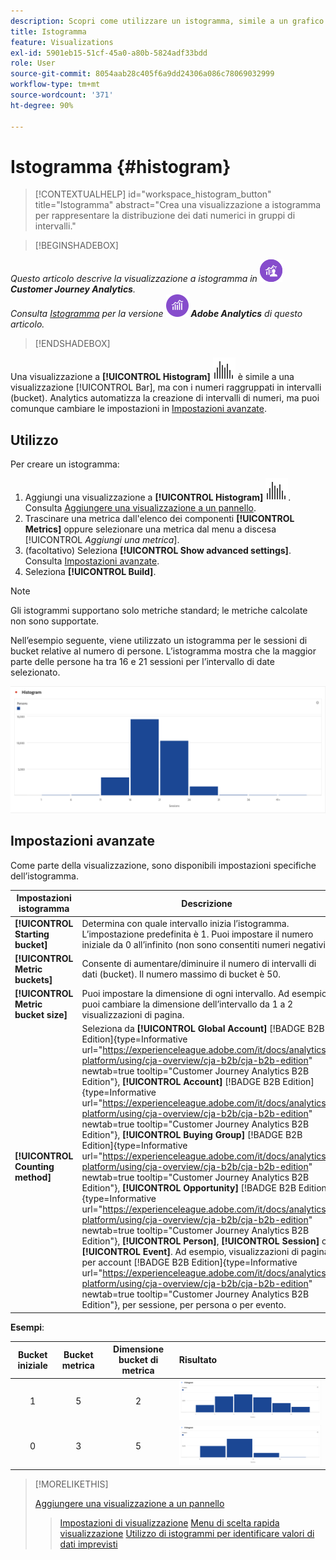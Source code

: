 ```yaml
---
description: Scopri come utilizzare un istogramma, simile a un grafico a barre, ma che raggruppa i numeri in intervalli.
title: Istogramma
feature: Visualizations
exl-id: 5901eb15-51cf-45a0-a80b-5824adf33bdd
role: User
source-git-commit: 8054aab28c405f6a9dd24306a086c78069032999
workflow-type: tm+mt
source-wordcount: '371'
ht-degree: 90%

---
```


# Istogramma {#histogram}

>[!CONTEXTUALHELP]
>id="workspace_histogram_button"
>title="Istogramma"
>abstract="Crea una visualizzazione a istogramma per rappresentare la distribuzione dei dati numerici in gruppi di intervalli."


>[!BEGINSHADEBOX]

_Questo articolo descrive la visualizzazione a istogramma in_ ![CustomerJourneyAnalytics](/help/assets/icons/CustomerJourneyAnalytics.svg) _**Customer Journey Analytics**._<br/>_Consulta [Istogramma](https://experienceleague.adobe.com/it/docs/analytics/analyze/analysis-workspace/visualizations/histogram) per la versione_ ![AdobeAnalytics](/help/assets/icons/AdobeAnalytics.svg) _**Adobe Analytics** di questo articolo._

>[!ENDSHADEBOX]


Una visualizzazione a **[!UICONTROL Histogram]** ![istogramma](/help/assets/icons/Histogram.svg) è simile a una visualizzazione [!UICONTROL Bar], ma con i numeri raggruppati in intervalli (bucket). Analytics automatizza la creazione di intervalli di numeri, ma puoi comunque cambiare le impostazioni in [Impostazioni avanzate](#advanced-settings).

## Utilizzo

Per creare un istogramma:

1. Aggiungi una visualizzazione a **[!UICONTROL Histogram]** ![istogramma](/help/assets/icons/Histogram.svg). Consulta [Aggiungere una visualizzazione a un pannello](freeform-analysis-visualizations.md#add-visualizations-to-a-panel).
1. Trascinare una metrica dall&#39;elenco dei componenti **[!UICONTROL Metrics]** oppure selezionare una metrica dal menu a discesa [!UICONTROL *Aggiungi una metrica*].
1. (facoltativo) Seleziona **[!UICONTROL Show advanced settings]**. Consulta [Impostazioni avanzate](#advanced-settings).
1. Seleziona **[!UICONTROL Build]**.

>[!NOTE]
>
>Gli istogrammi supportano solo metriche standard; le metriche calcolate non sono supportate.

Nell’esempio seguente, viene utilizzato un istogramma per le sessioni di bucket relative al numero di persone. L’istogramma mostra che la maggior parte delle persone ha tra 16 e 21 sessioni per l’intervallo di date selezionato.

![Istogramma](assets/histogram.png)

## Impostazioni avanzate

Come parte della visualizzazione, sono disponibili impostazioni specifiche dell’istogramma.

| Impostazioni istogramma | Descrizione |
|---|---|
| **[!UICONTROL Starting bucket]** | Determina con quale intervallo inizia l’istogramma. L’impostazione predefinita è 1. Puoi impostare il numero iniziale da 0 all’infinito (non sono consentiti numeri negativi). |
| **[!UICONTROL Metric buckets]** | Consente di aumentare/diminuire il numero di intervalli di dati (bucket). Il numero massimo di bucket è 50. |
| **[!UICONTROL Metric bucket size]** | Puoi impostare la dimensione di ogni intervallo. Ad esempio, puoi cambiare la dimensione dell’intervallo da 1 a 2 visualizzazioni di pagina. |
| **[!UICONTROL Counting method]** | Seleziona da **[!UICONTROL Global Account]** [!BADGE B2B Edition]{type=Informative url="https://experienceleague.adobe.com/it/docs/analytics-platform/using/cja-overview/cja-b2b/cja-b2b-edition" newtab=true tooltip="Customer Journey Analytics B2B Edition"}, **[!UICONTROL Account]** [!BADGE B2B Edition]{type=Informative url="https://experienceleague.adobe.com/it/docs/analytics-platform/using/cja-overview/cja-b2b/cja-b2b-edition" newtab=true tooltip="Customer Journey Analytics B2B Edition"}, **[!UICONTROL Buying Group]** [!BADGE B2B Edition]{type=Informative url="https://experienceleague.adobe.com/it/docs/analytics-platform/using/cja-overview/cja-b2b/cja-b2b-edition" newtab=true tooltip="Customer Journey Analytics B2B Edition"}, **[!UICONTROL Opportunity]** [!BADGE B2B Edition]{type=Informative url="https://experienceleague.adobe.com/it/docs/analytics-platform/using/cja-overview/cja-b2b/cja-b2b-edition" newtab=true tooltip="Customer Journey Analytics B2B Edition"}, **[!UICONTROL Person]**, **[!UICONTROL Session]** o **[!UICONTROL Event]**. Ad esempio, visualizzazioni di pagina per account [!BADGE B2B Edition]{type=Informative url="https://experienceleague.adobe.com/it/docs/analytics-platform/using/cja-overview/cja-b2b/cja-b2b-edition" newtab=true tooltip="Customer Journey Analytics B2B Edition"}, per sessione, per persona o per evento. |

<!--Russ or Meike - Check Hit Type link above. -->

**Esempi**:

| Bucket iniziale | Bucket metrica | Dimensione bucket di metrica | Risultato |
|:----:|:--:|:--:|:--|
| 1 | 5 | 2 | ![Istogramma, bucket iniziale 1, bucket metrica 5, dimensione bucket metrica 2](assets/histogram-1-5-2.png) |
| 0 | 3 | 5 | ![Istogramma, bucket iniziale 0, bucket metrica 3, dimensione bucket metrica 5](assets/histogram-0-3-5.png) |

>[!MORELIKETHIS]
>
>[Aggiungere una visualizzazione a un pannello](/help/analysis-workspace/visualizations/freeform-analysis-visualizations.md#add-visualizations-to-a-panel)
>>[Impostazioni di visualizzazione](/help/analysis-workspace/visualizations/freeform-analysis-visualizations.md#settings)
>>[Menu di scelta rapida visualizzazione](/help/analysis-workspace/visualizations/freeform-analysis-visualizations.md#context-menu)
>>[Utilizzo di istogrammi per identificare valori di dati imprevisti](https://experienceleaguecommunities.adobe.com/t5/adobe-analytics-blogs/using-histograms-to-identify-unexpected-data-values/ba-p/596168)

